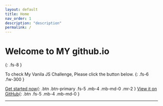 ```yaml
---
layout: default
title: Home
nav_order: 1
description: "description"
permalink: /
---
```


# Welcome to  MY github.io
{: .fs-8 }

To check My Vanila JS Challenge, Please click the button below.
{: .fs-6 .fw-300 }

[Get started now](#getting-started){: .btn .btn-primary .fs-5 .mb-4 .mb-md-0 .mr-2 } [View it on GitHub](https://github.com/just-the-docs/just-the-docs){: .btn .fs-5 .mb-4 .mb-md-0 }

---
